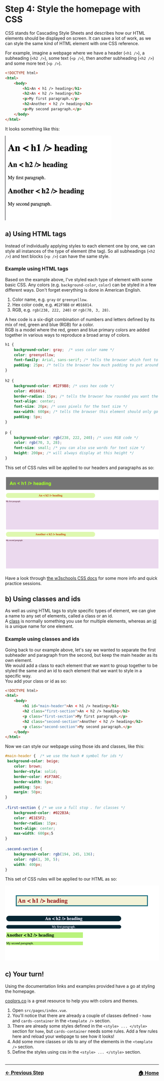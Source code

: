 # Step 4: Style the homepage with CSS
CSS stands for Cascading Style Sheets and describes how our HTML elements should be displayed on screen. It can save a lot of work, as we can style the same kind of HTML element with one CSS reference. 

For example, imagine a webpage where we have a header (`<h1 />`), a subheading (`<h2 />`), some text (`<p />`), then another subheading (`<h2 />`) and some more text (`<p />`).</br>
``` HTML
<!DOCTYPE html>
<html>
    <body>
        <h1>An < h1 /> heading</h1>
        <h2>An < h2 /> heading</h2>
        <p>My first paragraph.</p>
        <h2>Another < h2 /> heading</h2>
        <p>My second paragraph.</p>
    </body>
</html>
```
It looks something like this:

![Webpage no styling](./unstyled.png)

## a) Using HTML tags
Instead of individually applying styles to each element one by one, we can style all instances of the type of element (the tag). So all subheadings (`<h2 />`) and text blocks (`<p />`) can have the same style.

### Example using HTML tags
Based on the example above, I've styled each type of element with some basic CSS. Any colors (e.g. `background-color`, `color`) can be styled in a few different ways. Don't forget everything is done in American English.
1. Color name, e.g. `gray` or `greenyellow`.
2. Hex color code, e.g. `#E2F9B8` or `#D16014`.
3. RGB, e.g. `rgb(238, 222, 240)` or `rgb(70, 3, 28)`.

A hex code is a six-digit combination of numbers and letters defined by its mix of red, green and blue (RGB) for a color.</br>
RGB is a model where the red, green and blue primary colors are added together in various ways to reproduce a broad array of colors.

``` css
h1 {
    background-color: gray;  /* uses color name */
    color: greenyellow;
    font-family: Arial, sans-serif; /* tells the browser which font to use */
    padding: 25px; /* tells the browser how much padding to put around the element */
}

h2 {
    background-color: #E2F9B8; /* uses hex code */
    color: #D16014;
    border-radius: 15px; /* tells the browser how rounded you want the element's box to be */
    text-align: center; 
    font-size: 20px; /* uses pixels for the text size */
    max-width: 600px; /* tells the browser this element should only go up to 600px wide - it can go smaller if you decrease your screen size */
    padding: 5px;
}

p {
    background-color: rgb(238, 222, 240); /* uses RGB code */
    color: rgb(70, 3, 28);
    font-size: small; /* you can also use words for text size */
    height: 200px; /* will always display at this height */
}
```
This set of CSS rules will be applied to our headers and paragraphs as so:

![CSS using html tags](./css-tags.png)

Have a look through [the w3schools CSS docs](https://www.w3schools.com/css/css_intro.asp) for some more info and quick practice sessions.

## b) Using classes and ids
As well as using HTML tags to style specific types of element, we can give a name to any set of elements, called a class or an id.</br>
A [class](https://www.w3schools.com/html/html_classes.asp) is normally something you use for multiple elements, whereas an [id](https://www.w3schools.com/html/html_id.asp) is a unique name for one element.

### Example using classes and ids
Going back to our example above, let's say we wanted to separate the first subheader and paragraph from the second, but keep the main header as its own element.</br>
We would add a class to each element that we want to group together to be styled the same and an id to each element that we want to style in a specific way.</br>
You add your class or id as so:
``` HTML
<!DOCTYPE html>
<html>
    <body>
        <h1 id="main-header">An < h1 /> heading</h1>
        <h2 class="first-section">An < h2 /> heading</h2>
        <p class="first-section">My first paragraph.</p>
        <h2 class="second-section">Another < h2 /> heading</h2>
        <p class="second-section">My second paragraph.</p>
    </body>
</html>
```
Now we can style our webpage using those ids and classes, like this:
``` css
#main-header {  /* we use the hash # symbol for ids */
 background-color: beige;
    color: brown;
    border-style: solid;
    border-color: #1F7A8C;
    border-width: 5px;
    padding: 5px;
    margin: 50px;
}

.first-section { /* we use a full stop . for classes */
    background-color: #022B3A;
    color: #E1E5F2;
    border-radius: 15px;
    text-align: center;
    max-width: 600px;5
}

.second-section {
    background-color: rgb(194, 245, 136);
    color: rgb(1, 30, 5);
    width: 400px;
}
```
This set of CSS rules will be applied to our HTML as so:

![CSS using classes and ids](./css-class-id.png)

## c) Your turn!
Using the documentation links and examples provided have a go at styling the homepage.

[coolors.co](https://coolors.co/) is a great resource to help you with colors and themes.

1. Open `src/pages/index.vue`.
2. You'll notice that there are already a couple of classes defined - `home` and `cards-container` in the `<template />` section.
3. There are already some styles defined in the `<style> ... </style>` section for `home`, but `cards-container` needs some rules. Add a few rules here and reload your webpage to see how it looks!
4. Add some more classes or ids to any of the elements in the `<template />` section. 
5. Define the styles using css in the `<style> ... </style>` section.

<hr style="margin-top: 32px">
<div style="display: flex; justify-content: space-between; margin-top: 16px; font-weight: bold; font-size: 16px">
  <span><a href="./step-3.md">← Previous Step</a></span>
  <span><a href="README.md">🏠 Home</a></span>
</div>